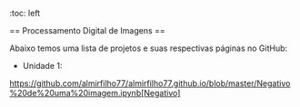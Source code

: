 :toc: left

== Processamento Digital de Imagens ==

Abaixo temos uma lista de projetos e suas respectivas páginas no GitHub:

* Unidade 1:

https://github.com/almirfilho77/almirfilho77.github.io/blob/master/Negativo%20de%20uma%20imagem.ipynb[Negativo]